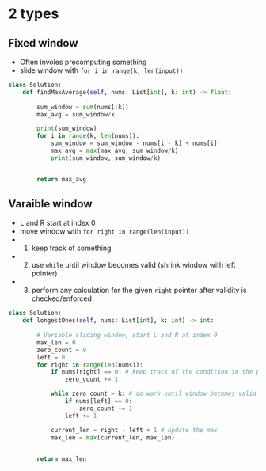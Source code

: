 # 2 types

## Fixed window
- Often involes precomputing something
- slide window with `for i in range(k, len(input))`
```py
class Solution:
    def findMaxAverage(self, nums: List[int], k: int) -> float:
        
        sum_window = sum(nums[:k])
        max_avg = sum_window/k

        print(sum_window)
        for i in range(k, len(nums)):
            sum_window = sum_window - nums[i - k] + nums[i]
            max_avg = max(max_avg, sum_window/k)
            print(sum_window, sum_window/k)


        return max_avg
```

## Varaible window
- L and R start at index 0
- move window with `for right in range(len(input))`
- 1) keep track of something
- 2) use `while` until window becomes valid (shrink window with left pointer)
- 3) perform any calculation for the given `right` pointer after validity is checked/enforced
```py
class Solution:
    def longestOnes(self, nums: List[int], k: int) -> int:
        
        # Variable sliding window, start L and R at index 0
        max_len = 0
        zero_count = 0
        left = 0
        for right in range(len(nums)):
            if nums[right] == 0: # keep track of the condition in the problem statement
                zero_count += 1

            while zero_count > k: # do work until window becomes valid
                if nums[left] == 0:
                    zero_count -= 1
                left += 1

            current_len = right - left + 1 # update the max
            max_len = max(current_len, max_len)

    
        return max_len
```